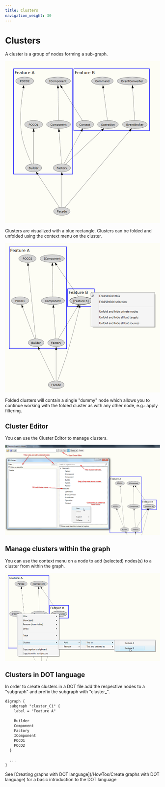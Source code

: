 ```yaml
---
title: Clusters
navigation_weight: 30
---
```


# Clusters 

A cluster is a group of nodes forming a sub-graph. 

![](Screenshots/SubGraphs.png) 

Clusters are visualized with a blue rectangle.
Clusters can be folded and unfolded using the context menu on the cluster.

![](Screenshots/Fold.png) 

Folded clusters will contain a single "dummy" node which allows you to continue working with the folded cluster as
with any other node, e.g.: apply filtering.

## Cluster Editor

You can use the Cluster Editor to manage clusters.

![](Screenshots/ClusterEditor.png) 

## Manage clusters within the graph

You can use the context menu on a node to add (selected) nodes(s) to a cluster from within the graph.

![](Screenshots/AddToCluster.png) 

## Clusters in DOT language

In order to create clusters in a DOT file add the respective nodes to a "subgraph" and prefix the subgraph with "cluster_".

```
digraph {
  subgraph "cluster_C1" {
    label = "Feature A"

    Builder
    Component
    Factory
    IComponent 
    POCO1
    POCO2
  }

  ...
}
```

See [Creating graphs with DOT language](/HowTos/Create graphs with DOT language) for a basic introduction to the DOT language
